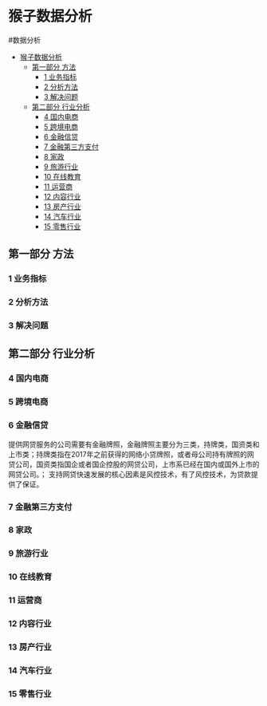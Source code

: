 # 猴子数据分析
#数据分析

- [猴子数据分析](#猴子数据分析)
  - [第一部分 方法](#第一部分-方法)
    - [1 业务指标](#1-业务指标)
    - [2 分析方法](#2-分析方法)
    - [3 解决问题](#3-解决问题)
  - [第二部分 行业分析](#第二部分-行业分析)
    - [4 国内电商](#4-国内电商)
    - [5 跨境电商](#5-跨境电商)
    - [6 金融信贷](#6-金融信贷)
    - [7 金融第三方支付](#7-金融第三方支付)
    - [8 家政](#8-家政)
    - [9 旅游行业](#9-旅游行业)
    - [10 在线教育](#10-在线教育)
    - [11 运营商](#11-运营商)
    - [12 内容行业](#12-内容行业)
    - [13 房产行业](#13-房产行业)
    - [14 汽车行业](#14-汽车行业)
    - [15 零售行业](#15-零售行业)

## 第一部分 方法
### 1 业务指标
### 2 分析方法
### 3 解决问题
## 第二部分 行业分析
### 4 国内电商
### 5 跨境电商
### 6 金融信贷
提供网贷服务的公司需要有金融牌照，金融牌照主要分为三类，持牌类，国资类和上市类；持牌类指在2017年之前获得的网络小贷牌照，或者母公司持有牌照的网贷公司，国资类指国企或者国企控股的网贷公司，上市系已经在国内或国外上市的网贷公司。；
支持网贷快速发展的核心因素是风控技术，有了风控技术，为贷款提供了保证。

### 7 金融第三方支付
### 8 家政
### 9 旅游行业
### 10 在线教育
### 11 运营商
### 12 内容行业
### 13 房产行业
### 14 汽车行业
### 15 零售行业